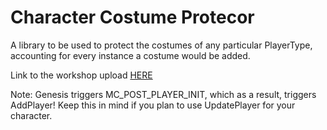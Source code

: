# Character Costume Protecor
A library to be used to protect the costumes of any particular PlayerType, accounting for every instance a costume would be added.

Link to the workshop upload [HERE](https://steamcommunity.com/sharedfiles/filedetails/?id=2541362255)

Note: Genesis triggers MC_POST_PLAYER_INIT, which as a result, triggers AddPlayer! Keep this in mind if you plan to use UpdatePlayer for your character.

